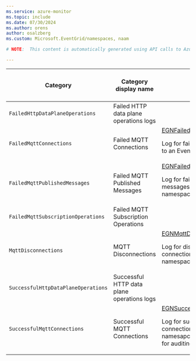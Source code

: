 ```yaml
---
ms.service: azure-monitor
ms.topic: include
ms.date: 07/30/2024
ms.author: orens
author: osalzberg
ms.custom: Microsoft.EventGrid/namespaces, naam

# NOTE:  This content is automatically generated using API calls to Azure. Any edits made on these files will be overwritten in the next run of the script. 

---
```

  
  
|Category|Category display name| Log table| [Supports basic log plan](/azure/azure-monitor/logs/basic-logs-configure?tabs=portal-1#compare-the-basic-and-analytics-log-data-plans)|[Supports ingestion-time transformation](/azure/azure-monitor/essentials/data-collection-transformations)| Example queries |Costs to export|
|---|---|---|---|---|---|---|
|`FailedHttpDataPlaneOperations` |Failed HTTP data plane operations logs ||No|No||Yes |
|`FailedMqttConnections` |Failed MQTT Connections |[EGNFailedMqttConnections](/azure/azure-monitor/reference/tables/egnfailedmqttconnections)<p>Log for failed MQTT connections to an Event Grid namespace.|No|No|[Queries](/azure/azure-monitor/reference/queries/egnfailedmqttconnections)|Yes |
|`FailedMqttPublishedMessages` |Failed MQTT Published Messages |[EGNFailedMqttPublishedMessages](/azure/azure-monitor/reference/tables/egnfailedmqttpublishedmessages)<p>Log for failed MQTT published messages to an Event Grid namespace.|No|No||Yes |
|`FailedMqttSubscriptionOperations` |Failed MQTT Subscription Operations ||No|No||Yes |
|`MqttDisconnections` |MQTT Disconnections |[EGNMqttDisconnections](/azure/azure-monitor/reference/tables/egnmqttdisconnections)<p>Log for disconnected MQTT connections from an Event Grid namespace.|No|No|[Queries](/azure/azure-monitor/reference/queries/egnmqttdisconnections)|Yes |
|`SuccessfulHttpDataPlaneOperations` |Successful HTTP data plane operations logs ||No|No||Yes |
|`SuccessfulMqttConnections` |Successful MQTT Connections |[EGNSuccessfulMqttConnections](/azure/azure-monitor/reference/tables/egnsuccessfulmqttconnections)<p>Log for successful MQTT connections to an Event Grid namesapce. This log can be used for auditing purposes.|No|No|[Queries](/azure/azure-monitor/reference/queries/egnsuccessfulmqttconnections)|Yes |